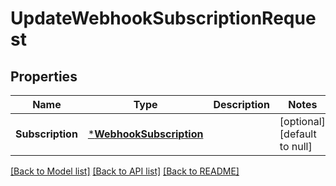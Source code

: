 # UpdateWebhookSubscriptionRequest

## Properties
Name | Type | Description | Notes
------------ | ------------- | ------------- | -------------
**Subscription** | [***WebhookSubscription**](WebhookSubscription.md) |  | [optional] [default to null]

[[Back to Model list]](../README.md#documentation-for-models) [[Back to API list]](../README.md#documentation-for-api-endpoints) [[Back to README]](../README.md)

